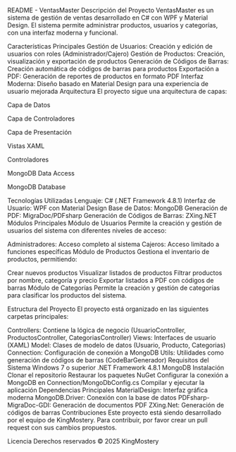 
README - VentasMaster
Descripción del Proyecto
VentasMaster es un sistema de gestión de ventas desarrollado en C# con WPF y Material Design. El sistema permite administrar productos, usuarios y categorías, con una interfaz moderna y funcional.

Características Principales
Gestión de Usuarios: Creación y edición de usuarios con roles (Administrador/Cajero)
Gestión de Productos: Creación, visualización y exportación de productos
Generación de Códigos de Barras: Creación automática de códigos de barras para productos
Exportación a PDF: Generación de reportes de productos en formato PDF
Interfaz Moderna: Diseño basado en Material Design para una experiencia de usuario mejorada
Arquitectura
El proyecto sigue una arquitectura de capas:

Capa de Datos

Capa de Controladores

Capa de Presentación

Vistas XAML

Controladores

MongoDB Data Access

MongoDB Database

Tecnologías Utilizadas
Lenguaje: C# (.NET Framework 4.8.1)
Interfaz de Usuario: WPF con Material Design
Base de Datos: MongoDB
Generación de PDF: MigraDoc/PDFsharp
Generación de Códigos de Barras: ZXing.NET
Módulos Principales
Módulo de Usuarios
Permite la creación y gestión de usuarios del sistema con diferentes niveles de acceso:

Administradores: Acceso completo al sistema
Cajeros: Acceso limitado a funciones específicas
Módulo de Productos
Gestiona el inventario de productos, permitiendo:

Crear nuevos productos
Visualizar listados de productos
Filtrar productos por nombre, categoría y precio
Exportar listados a PDF con códigos de barras
Módulo de Categorías
Permite la creación y gestión de categorías para clasificar los productos del sistema.

Estructura del Proyecto
El proyecto está organizado en las siguientes carpetas principales:

Controllers: Contiene la lógica de negocio (UsuarioController, ProductosController, CategoriasController)
Views: Interfaces de usuario (XAML)
Model: Clases de modelo de datos (Usuario, Producto, Categorias)
Connection: Configuración de conexión a MongoDB
Utils: Utilidades como generación de códigos de barras (CodeBarGenerador)
Requisitos del Sistema
Windows 7 o superior
.NET Framework 4.8.1
MongoDB
Instalación
Clonar el repositorio
Restaurar los paquetes NuGet
Configurar la conexión a MongoDB en Connection/MongoDbConfig.cs
Compilar y ejecutar la aplicación
Dependencias Principales
MaterialDesign: Interfaz gráfica moderna
MongoDB.Driver: Conexión con la base de datos
PDFsharp-MigraDoc-GDI: Generación de documentos PDF
ZXing.Net: Generación de códigos de barras
Contribuciones
Este proyecto está siendo desarrollado por el equipo de KingMostery. Para contribuir, por favor crear un pull request con sus cambios propuestos.

Licencia
Derechos reservados © 2025 KingMostery
